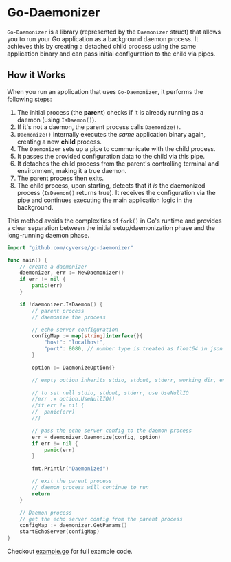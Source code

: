 # Go-Daemonizer

`Go-Daemonizer` is a library (represented by the `Daemonizer` struct) that allows you to run your Go application as a background daemon process. It achieves this by creating a detached child process using the same application binary and can pass initial configuration to the child via pipes.

## How it Works

When you run an application that uses `Go-Daemonizer`, it performs the following steps:

1.  The initial process (the **parent**) checks if it is already running as a daemon (using `IsDaemon()`).
2.  If it's not a daemon, the parent process calls `Daemonize()`.
3.  `Daemonize()` internally executes the *same* application binary again, creating a new **child** process.
4.  The `Daemonizer` sets up a pipe to communicate with the child process.
5.  It passes the provided configuration data to the child via this pipe.
6.  It detaches the child process from the parent's controlling terminal and environment, making it a true daemon.
7.  The parent process then exits.
8.  The child process, upon starting, detects that it *is* the daemonized process (`IsDaemon()` returns true). It receives the configuration via the pipe and continues executing the main application logic in the background.

This method avoids the complexities of `fork()` in Go's runtime and provides a clear separation between the initial setup/daemonization phase and the long-running daemon phase.


```go
import "github.com/cyverse/go-daemonizer"

func main() {
	// create a daemonizer
	daemonizer, err := NewDaemonizer()
	if err != nil {
		panic(err)
	}

	if !daemonizer.IsDaemon() {
		// parent process
		// daemonize the process

		// echo server configuration
		configMap := map[string]interface{}{
			"host": "localhost",
			"port": 8080, // number type is treated as float64 in json
		}

		option := DaemonizeOption{}

		// empty option inherits stdio, stdout, stderr, working dir, environment from parent process
		
		// to set null stdio, stdout, stderr, use UseNullIO
		//err := option.UseNullIO()
		//if err != nil {
		//	panic(err)
		//}

		// pass the echo server config to the daemon process
		err = daemonizer.Daemonize(config, option)
		if err != nil {
			panic(err)
		}

		fmt.Println("Daemonized")

		// exit the parent process
		// daemon process will continue to run
		return
	}

	// Daemon process
	// get the echo server config from the parent process
	configMap := daemonizer.GetParams()
	startEchoServer(configMap)
}
```

Checkout [example.go](./example.go) for full example code.


